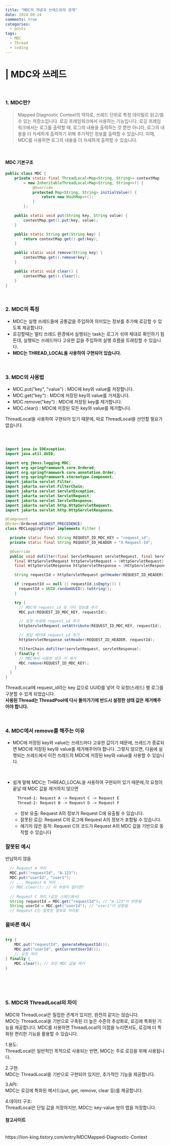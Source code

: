 ```yaml
---
title: "MDC의 개념과 쓰레드와의 관계"
date: 2024-08-24
comments: true
categories:
  - posts
tags:
  - MDC
  - Thread
  - coding
---
```


# | MDC와 쓰레드

<br>

### 1. MDC란?
> Mapped Diagnostic Context의 약자로, 쓰레드 단위로 특정 데이털르 읽고/쓸 수 있는 저장소입니다. 로깅 프레임워크에서 사용하는 기능입니다. 로깅 프레임워크에서는 로그를 출력할 때, 로그의 내용을 출력하는 것 뿐만 아니라, 로그의 내용을 더 자세하게 출력하기 위해 추가적인 정보를 출력할 수 있습니다. 이때, MDC를 사용하면 로그의 내용을 더 자세하게 출력할 수 있습니다. 

<br>

#### MDC 기본구조

```java
public class MDC {
    private static final ThreadLocal<Map<String, String>> contextMap 
        = new InheritableThreadLocal<Map<String, String>>() {
            @Override
            protected Map<String, String> initialValue() {
                return new HashMap<>();
            }
        };

    public static void put(String key, String value) {
        contextMap.get().put(key, value);
    }

    public static String get(String key) {
        return contextMap.get().get(key);
    }

    public static void remove(String key) {
        contextMap.get().remove(key);
    }

    public static void clear() {
        contextMap.get().clear();
    }
}

```

<br>

### 2. MDC의 특징
- MDC는 실행 쓰레드들에 공통값을 주입하여 의미있는 정보를 추가해 로깅할 수 있도록 제공합니다. 
- 로깅할때는 멀티 쓰레드 환경에서 실행되는 task는 로그가 섞여 제대로 확인하기 힘든데, 실행되는 쓰레드마다 고유한 값을 주입하여 실행 흐름을 트래킹할 수 있습니다.
- **MDC는 THREAD_LOCAL을 사용하여 구현되어 있습니다.**

<br>


### 3. MDC의 사용법
- MDC.put("key", "value") : MDC에 key와 value를 저장합니다.
- MDC.get("key") : MDC에 저장된 key의 value를 가져옵니다.
- MDC.remove("key") : MDC에 저장된 key를 제거합니다.
- MDC.clear() : MDC에 저장된 모든 key와 value를 제거합니다.

ThreadLocal을 사용하여 구현되어 있기 때문에, 따로 ThreadLocal을 선언할 필요가 없습니다.

<br>

```java

import java.io.IOException;
import java.util.UUID;

import org.jboss.logging.MDC;
import org.springframework.core.Ordered;
import org.springframework.core.annotation.Order;
import org.springframework.stereotype.Component;
import jakarta.servlet.Filter;
import jakarta.servlet.FilterChain;
import jakarta.servlet.ServletException;
import jakarta.servlet.ServletRequest;
import jakarta.servlet.ServletResponse;
import jakarta.servlet.http.HttpServletRequest;
import jakarta.servlet.http.HttpServletResponse;

@Component
@Order(Ordered.HIGHEST_PRECEDENCE)
class MDCLoggingFilter implements Filter {

  private static final String REQUEST_ID_MDC_KEY = "request_id";
  private static final String REQUEST_ID_HEADER = "X-Request-Id";

  @Override
  public void doFilter(final ServletRequest servletRequest, final ServletResponse servletResponse, final FilterChain filterChain) throws IOException, ServletException {
    final HttpServletRequest httpServletRequest = (HttpServletRequest) servletRequest;
    final HttpServletResponse httpServletResponse = (HttpServletResponse) servletResponse;

    String requestId = httpServletRequest.getHeader(REQUEST_ID_HEADER);

    if (requestId == null || requestId.isEmpty()) {
      requestId = UUID.randomUUID().toString();
    }

    try {
      // MDC에 request_id 및 기타 정보를 추가
      MDC.put(REQUEST_ID_MDC_KEY, requestId);

      // 요청 속성에 request_id 추가
      httpServletRequest.setAttribute(REQUEST_ID_MDC_KEY, requestId);

      // 응답 헤더에 request_id 추가
      httpServletResponse.setHeader(REQUEST_ID_HEADER, requestId);

      filterChain.doFilter(servletRequest, servletResponse);
    } finally {
      // MDC에서 사용한 모든 키 제거
      MDC.remove(REQUEST_ID_MDC_KEY);
    }
  }
}

```
ThreadLocal에 request_id라는 key 값으로 UUID를 넣어 각 요청(스레드) 별 로그를 구분할 수 있게 되었습니다.
<br>
**사용된 Thread는 ThreadPool에 다시 돌아가기에 반드시 설정한 상태 값은 제거해주어야 합니다.**

<br>

### 4. MDC에서 remove를 해주는 이유
- MDC에 저장된 key와 value는 쓰레드마다 고유한 값이기 때문에, 쓰레드가 종료되면 MDC에 저장된 key와 value를 제거해주어야 합니다. 그렇지 않으면, 다음에 실행되는 쓰레드에서 이전 쓰레드의 MDC에 저장된 key와 value를 사용할 수 있습니다.

<br>

- 쉽게 말해 MDC는 THREAD_LOCAL을 사용하여 구현되어 있기 때문에,각 요청이 끝날 때 MDC 값을 제거하지 않으면
    ```markdown
      Thread-1: Request A -> Request C -> Request E
      Thread-2: Request B -> Request D -> Request F
   ```
  - 정보 유출: Request A의 정보가 Request C에 유출될 수 있습니다.
  - 잘못된 로깅: Request C의 로그에 Request A의 정보가 포함될 수 있습니다.
  - 예기치 않은 동작: Request C의 코드가 Request A의 MDC 값을 기반으로 동작할 수 있습니다
  
### 잘못된 예시
반납하지 않음
      
```java
  // Request A 처리
  MDC.put("requestId", "A-123");
  MDC.put("userId", "user1");
  // ... Request A 처리 ...
  // MDC.clear(); // 이 부분이 없다면?
  
  // Request C 처리 (같은 스레드에서)
  String requestId = MDC.get("requestId"); // "A-123"이 반환됨
  String userId = MDC.get("userId"); // "user1"이 반환됨
  // Request C는 잘못된 정보로 처리됨

```

### 올바른 예시
```java

try {
    MDC.put("requestId", generateRequestId());
    MDC.put("userId", getCurrentUserId());
    // 요청 처리
} finally {
    MDC.clear(); // 모든 MDC 값을 제거
}
```

<br>
<br>
<br>


### 5. MDC와 ThreadLocal의 차이
MDC와 ThreadLocal은 밀접한 관계가 있지만, 완전히 같지는 않습니다.<br> MDC는 ThreadLocal을 기반으로 구축된 더 높은 수준의 추상화로, 로깅에 특화된 기능을 제공합니다. MDC를 사용하면 ThreadLocal의 이점을 누리면서도, 로깅에 더 특화된 편리한 기능을 활용할 수 있습니다.

1.용도: <br>
ThreadLocal은 일반적인 목적으로 사용되는 반면, MDC는 주로 로깅을 위해 사용됩니다.
<br>

2.구현:<br> MDC는 ThreadLocal을 기반으로 구현되어 있지만, 추가적인 기능을 제공합니다.
<br>

3.API:<br> MDC는 로깅에 특화된 메서드(put, get, remove, clear 등)를 제공합니다.<br>

4.데이터 구조: <br>ThreadLocal은 단일 값을 저장하지만, MDC는 key-value 쌍의 맵을 저장합니다.


#### 참고사이트


<br>
https://lion-king.tistory.com/entry/MDCMapped-Diagnostic-Context<br>

